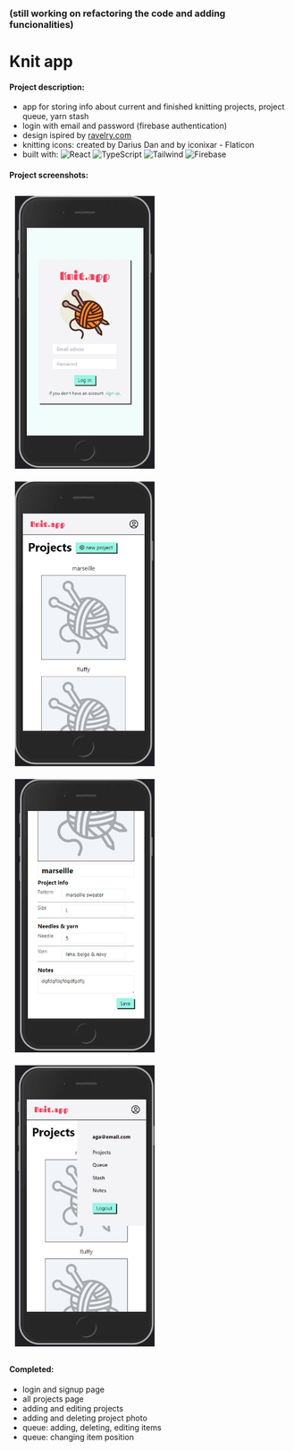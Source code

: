 ### (still working on refactoring the code and adding funcionalities)

# Knit app

#### Project description:
- app for storing info about current and finished knitting projects, project queue, yarn stash
- login with email and password (firebase authentication)
- design ispired by [ravelry.com](https://www.ravelry.com/)
- knitting icons: created by Darius Dan and by iconixar - Flaticon
- built with: 
![React](https://img.shields.io/badge/react-%2320232a.svg?style=for-the-badge&logo=react&logoColor=%2361DAFB)
![TypeScript](https://img.shields.io/badge/TypeScript-007ACC?style=for-the-badge&logo=typescript&logoColor=white)
![Tailwind](https://img.shields.io/badge/Tailwind_CSS-38B2AC?style=for-the-badge&logo=tailwind-css&logoColor=white)
![Firebase](https://img.shields.io/badge/firebase-ffca28?style=for-the-badge&logo=firebase&logoColor=black)

#### Project screenshots:

<img src='./public/Screenshot1.jpg' alt="app screenshot" title="app screenshot" style='width: 250px; margin: 10px;'> 
<img src='./public/Screenshot2.jpg' alt="app screenshot" title="app screenshot" style='width: 250px; margin: 10px;'> 
<img src='./public/Screenshot3.jpg' alt="app screenshot" title="app screenshot" style='width: 250px; margin: 10px;'> 
<img src='./public/Screenshot4.jpg' alt="app screenshot" title="app screenshot" style='width: 250px; margin: 10px;'> 


#### Completed:
- login and signup page
- all projects page
- adding and editing projects
- adding and deleting project photo
- queue: adding, deleting, editing items
- queue: changing item position
